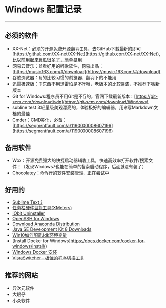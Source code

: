 # Windows 配置记录
***
## 必须的软件
- XX-Net：必须的开源免费开源翻羽工具，去GitHub下载最新的即可[https://github.com/XX-net/XX-Net](https://github.com/XX-net/XX-Net),比以前用起来傻瓜很多了，简单易用
- 网易云音乐：好看好用的听歌软件，网易出品：[https://music.163.com/#/download](https://music.163.com/#/download)
- 谷歌浏览器：用的比较习惯的浏览器，翻羽下的不能用
- 迅雷极速版：下东西不用迅雷怕是不行哦，老版本的比较简洁，不推荐下嘴新版本
- Git for Windows:程序员不用Git是不行的，官网下载最新版本：[https://git-scm.com/download/win](https://git-scm.com/download/Windows)
- subline test 3:轻量级美观漂亮的，体验极好的编辑器，用来写Markdown文档的最佳
- Cmder：CMD美化，必备：[https://segmentfault.com/a/1190000008607196](https://segmentfault.com/a/1190000008607196)

## 备用软件
- Wox：开源免费强大的快捷启动器辅助工具，快速高效率打开软件/搜索文件！（发现Windows7也能在简单的搜索启动程序，后面就没有装了）
- Chocolatey：命令行的软件安装管理，正在尝试中

## 好用的
- [Sublime Text 3](https://www.sublimetext.com/)
- [任务栏硬件监视工具(XMeters)](http://www.cncrk.com/downinfo/202717.html)
- [IObit Uninstaller](https://www.iplaysoft.com/iobit-uninstaller.html)
- [OpenSSH for Windows](https://www.mls-software.com/opensshd.html)
- [Download Anaconda Distribution](https://www.anaconda.com/download/)
- [Java SE Development Kit 8 Downloads](http://www.oracle.com/technetwork/java/javase/downloads/jdk8-downloads-2133151.html)
- [Win10如何配置Jdk环境变量](https://jingyan.baidu.com/article/db55b609fa946e4ba20a2f56.html)
- [Install Docker for Windows]https://docs.docker.com/docker-for-windows/install/)
- [Windows Docker 安装](http://www.runoob.com/docker/windows-docker-install.html)
- [VistaSwitcher – 极佳的程序切换工具](https://www.appinn.com/vistaswitcher/)

## 推荐的网站
- 异次元软件
- 大眼仔
- 小众软件